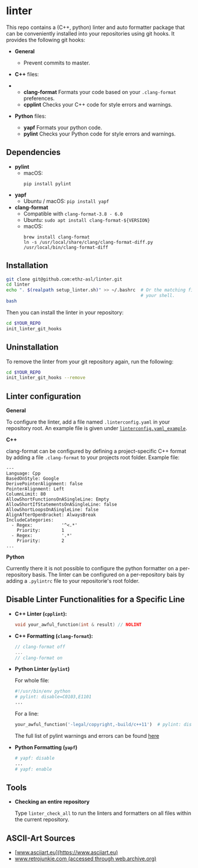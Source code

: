 # linter

This repo contains a (C++, python) linter and auto formatter package that can be conveniently installed into your repositories using git hooks. It provides the following git hooks:
 * **General**
   * Prevent commits to master.
 * **C++** files:
 *
   * **clang-format** Formats your code based on your `.clang-format` preferences.
   * **cpplint** Checks your C++ code for style errors and warnings.

 * **Python** files:

      * **yapf** Formats your python code.
      * **pylint** Checks your Python code for style errors and warnings.


## Dependencies

 * **pylint**
   * macOS:
     ```
     pip install pylint
     ```
 * **yapf**
   * Ubuntu / macOS: `pip install yapf`
 * **clang-format**
   * Compatible with `clang-format-3.8 - 6.0`
   * Ubuntu: `sudo apt install clang-format-${VERSION}`
   * macOS:
     ```
     brew install clang-format
     ln -s /usr/local/share/clang/clang-format-diff.py /usr/local/bin/clang-format-diff
     ```


## Installation

```bash
git clone git@github.com:ethz-asl/linter.git
cd linter
echo ". $(realpath setup_linter.sh)" >> ~/.bashrc  # Or the matching file for
                                                   # your shell.
bash
```

Then you can install the linter in your repository:
```bash
cd $YOUR_REPO
init_linter_git_hooks
```

## Uninstallation
To remove the linter from your git repository again, run the following:
```bash
cd $YOUR_REPO
init_linter_git_hooks --remove
```

## Linter configuration

**General**

To configure the linter, add a file named `.linterconfig.yaml` in your repository root. An example file is given under [`linterconfig.yaml_example`](https://github.com/ethz-asl/linter/blob/master/linterconfig.yaml_example).

**C++**

clang-format can be configured by defining a project-specific C++ format by adding a file `.clang-format` to your projects root folder. Example file:

```
---
Language: Cpp
BasedOnStyle: Google
DerivePointerAlignment: false
PointerAlignment: Left
ColumnLimit: 80
AllowShortFunctionsOnASingleLine: Empty
AllowShortIfStatementsOnASingleLine: false
AllowShortLoopsOnASingleLine: false
AlignAfterOpenBracket: AlwaysBreak
IncludeCategories:
  - Regex:           '^<.*'
    Priority:        1
  - Regex:           '.*'
    Priority:        2
...
```

**Python**

Currently there it is not possible to configure the python formatter on a per-repository basis. The linter can be configured on a per-repository bais by adding a `.pylintrc` file to your repositorie's root folder.



## Disable Linter Functionalities for a Specific Line

 * **C++ Linter (`cpplint`):**
   ```cpp
   void your_awful_function(int & result) // NOLINT
   ```
 * **C++ Formatting (`clang-format`):**
   ```cpp
   // clang-format off
   ...
   // clang-format on   
   ```
 * **Python Linter (`pylint`)**

   For whole file:
   ```python
   #!/usr/bin/env python
   # pylint: disable=C0103,E1101
   ...
   ```
   For a line:
   ```Python
   your_awful_function('-legal/copyright,-build/c++11')  # pylint: disable=W0212
   ```
   The full list of pylint warnings and errors can be found [here](http://pylint-messages.wikidot.com/all-messages)

 * **Python Formatting (`yapf`)**
   ```python
   # yapf: disable
   ...
   # yapf: enable
   ```
   
## Tools
* **Checking an entire repository** 

  Type `linter_check_all` to run the linters and formatters on all files within the current repository.


## ASCII-Art Sources

 * [www.asciiart.eu](https://www.asciiart.eu)
 * [www.retrojunkie.com (accessed through web.archive.org)](https://web.archive.org/web/20150831003349/http://www.retrojunkie.com:80/asciiart/)
